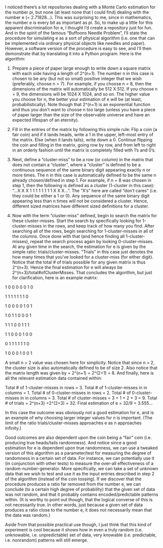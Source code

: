 I noticed there’s a lot repositories dealing with a Monte Carlo estimation for the number pi, but none (at least none that I could find) dealing with the number e (= 2.71828…). This was surprising to me, since in mathematics, the number e is every bit as important as pi. So, to make up a little for this apparent discrimination for e, I thought I’d create a repository just for fun. And in the spirit of the famous “Buffoons Needle Problem”, I’ll state the procedure for simulating e as a sort of physical algorithm (i.e. one that can be implemented via ordinary physical objects like needles and paper). However, a software version of the procedure is easy to see, and I’ll then demonstrate that by translating it into a Python program. Here is the algorithm:

1)  Prepare a piece of paper large enough to write down a square matrix with each side having a length of 2^(n+1). The number n in this case is chosen to be any (but not so small) positive integer that we wish (preferably, choose n > 7). For example, if you choose n = 8, then the dimensions of the matrix will automatically be 512 X 512. If you choose n = 9, the dimensions will be 1024 X 1024, and so on. The higher value you choose for n, the better your estimation of e will be (at least, probabilistically). Note though that 2^(n+1) is an exponential function and thus you don’t want to choose n too large (unless you have a piece of paper larger than the size of the observable universe and have an expected lifespan of an eternity).

2) Fill in the entries of the matrix by following this simple rule: Flip a coin (a fair coin) and if it lands heads, write a 1 in the upper, left-most entry of the matrix. Else (when it lands tails), write down a 0. Continue flipping the coin and filling in the matrix, going row by row, and from left to right in an orderly fashion until the matrix is completely filled with 1’s and 0’s.

3) Next, define a “cluster-miss” to be a row (or column) in the matrix that does not contain a “cluster”, where a “cluster” is defined to be a continuous sequence of the same binary digit appearing exactly n or more times. The n in this case is automatically defined to be the same n already chosen/defined in step 1. For example, if n = 8 was chosen in step 1, then the following is defined as a cluster (1-cluster in this case): “…X X X 1 1 1 1 1 1 1 1 X X X…”. The “X’s” here are called “don’t cares” (i.e. they could be either a 1 or 0). Any sequence of the same binary digit appearing less than n times will not be considered a cluster. Hence, different sized matrices have different sized definitions for a cluster.

4) Now with the term “cluster-miss” defined, begin to search the matrix for these cluster-misses. Start the search by specifically looking for 1-cluster-misses in the rows, and keep track of how many you find. After searching all of the rows, begin searching for 1-cluster-misses in all of the columns. Once done with that (and hence finding all 1-cluster-misses), repeat the search process again by looking 0-cluster-misses. At any given time in the search, the estimation for e is given by the simple ratio: trials/cluster-misses. “Trials” in this case just denotes the how many times that you’ve looked for a cluster-miss (for either digit). Notice that the total # of trials possible for any given matrix is thus 2^(n+3). Hence the final estimation for e will always be 2^(n+3)/total#ofClusterMisses. That concludes the algorithm, but just for clarification, here is an example matrix: 

1 0 0 0 0 0 1 0    

1 1 1 1 1 1 1 0    

1 0 0 0 0 1 0 1   
 
1 0 1 1 0 0 0 1    
 
1 1 1 0 0 1 1 1
 
1 1 0 0 0 1 0 0
 
0 1 1 1 1 1 1 0
 
1 0 0 0 1 0 0 1

A small n = 2 value was chosen here for simplicity. Notice that since n = 2, the cluster size is also automatically defined to be of size 2. Also notice that the matrix length was given by = 2^(n+1)  = 2^(2+1) = 8. And finally, here is all the relevant estimation data contained within:

Total # of 1-cluster-misses in rows = 3.
Total # of 1-cluster-misses in in columns = 1.
Total # of 0-cluster-misses in rows = 2.
Total # of 0-cluster-misses in in columns = 3.
Total # of cluster-misses = 3 + 1 + 2 + 3 = 9.
Total # of trials = 2^(n+3) =2^(2+3) = 32.
Final estimation of e = 32/9 = 3.555…

In this case the outcome was obviously not a good estimation for e, and is an example of why choosing larger integer values for n is important. (The limit of the ratio trials/cluster-misses approaches e as n approaches infinity.)

Good outcomes are also dependent upon the coin being a “fair” coin (i.e. producing true heads/tails randomness). And notice since a good estimation for e is dependent upon true randomness, we can use a tweaked version of this algorithm as a parameter/test for measuring the degree of randomness in a certain set of data. For instance, we can potentially use it (in conjunction with other tests) to measure the over-all effectiveness of a random-number-generator. More specifically, we can take a set of unknown data that we wish to test and use it as the input entries described in step 2 of the algorithm (instead of the coin tossing). If we discover that the procedure produces a ratio far removed from the number e, we can conclude (to a certain high degree of probability) that the given set of data was not random, and that it probably contains encoded/predictable patterns within. (It is worthy to point out though, that the logical converse of this is not necessarily true. In other words, just because a given set of data produces a ratio close to the number e, it does not necessarily mean that the data was random.)

Aside from that possible practical use though, I just think that this kind of experiment is cool because it shows how in even a truly random (i.e. unknowable, i.e. unpredictable) set of data, very knowable (i.e. predictable, i.e. nonrandom) patterns will still emerge.

